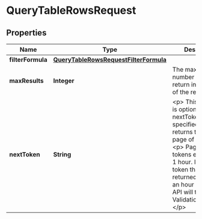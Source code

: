 

# QueryTableRowsRequest


## Properties

| Name | Type | Description | Notes |
|------------ | ------------- | ------------- | -------------|
|**filterFormula** | [**QueryTableRowsRequestFilterFormula**](QueryTableRowsRequestFilterFormula.md) |  |  |
|**maxResults** | **Integer** | The maximum number of rows to return in each page of the results. |  [optional] |
|**nextToken** | **String** | &lt;p&gt; This parameter is optional. If a nextToken is not specified, the API returns the first page of data. &lt;/p&gt; &lt;p&gt; Pagination tokens expire after 1 hour. If you use a token that was returned more than an hour back, the API will throw ValidationException. &lt;/p&gt; |  [optional] |



